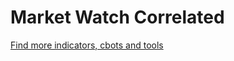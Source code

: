 # Market Watch Correlated


[Find more indicators, cbots and tools](https://ctrader-guru.github.io)
